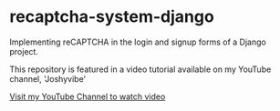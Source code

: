 # recaptcha-system-django
Implementing reCAPTCHA in the login and signup forms of a Django project. 

This repository is featured in a video tutorial available on my YouTube channel, 'Joshyvibe'


[Visit my YouTube Channel to watch video](https://youtu.be/UALK7c-A7Mo)
